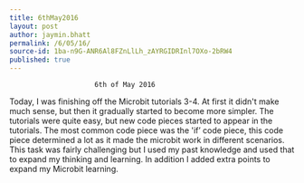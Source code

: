 ```yaml
---
title: 6thMay2016
layout: post
author: jaymin.bhatt
permalink: /6/05/16/
source-id: 1ba-n9G-ANR6Al8FZnLlLh_zAYRGIDRInl7OXo-2bRW4
published: true
---
```

                         6th of May 2016

Today, I was finishing off the Microbit tutorials 3-4. At first it didn't make much sense, but then it gradually started to become more simpler. The tutorials were quite easy, but new code pieces started to appear in the tutorials. The most common code piece was  the 'if’ code piece, this code piece determined a lot as it made the microbit work in different scenarios. This task was fairly challenging but I used my past knowledge and used that to expand my thinking and learning. In addition I added extra points to expand my Microbit learning. 

                

